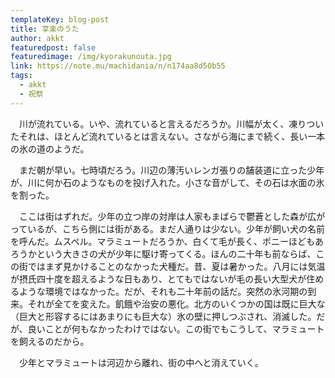 ```yaml
---
templateKey: blog-post
title: 享楽のうた
author: akkt
featuredpost: false
featuredimage: /img/kyorakunouta.jpg
link: https://note.mu/machidania/n/n174aa8d50b55
tags:
  - akkt
  - 祝祭
---
```

　川が流れている。いや、流れていると言えるだろうか。川幅が太く、凍りついたそれは、ほとんど流れているとは言えない。さながら海にまで続く、長い一本の氷の道のようだ。

　まだ朝が早い。七時頃だろう。川辺の薄汚いレンガ張りの舗装道に立った少年が、川に何か石のようなものを投げ入れた。小さな音がして、その石は水面の氷を割った。

　ここは街はずれだ。少年の立つ岸の対岸は人家もまばらで鬱蒼とした森が広がっているが、こちら側には街がある。まだ人通りは少ない。少年が飼い犬の名前を呼んだ。ムスペル。マラミュートだろうか、白くて毛が長く、ポニーほどもあろうかという大きさの犬が少年に駆け寄ってくる。ほんの二十年も前ならば、この街ではまず見かけることのなかった犬種だ。昔、夏は暑かった。八月には気温が摂氏四十度を超えるような日もあり、とてもではないが毛の長い大型犬が住めるような環境ではなかった。だが、それも二十年前の話だ。突然の氷河期の到来。それが全てを変えた。飢餓や治安の悪化。北方のいくつかの国は既に巨大な（巨大と形容するにはあまりにも巨大な）氷の壁に押しつぶされ、消滅した。だが、良いことが何もなかったわけではない。この街でもこうして、マラミュートを飼えるのだから。

　少年とマラミュートは河辺から離れ、街の中へと消えていく。
